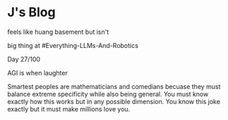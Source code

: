 # J's Blog

feels like huang basement but isn't

big thing at #Everything-LLMs-And-Robotics

Day 27/100 

AGI is when laughter 

Smartest peoples are mathematicians and comedians becuase they must balance extreme specificity while also being general. You must know exactly how this works but in any possible dimension. You know this joke exactly but it must make millions love you. 




